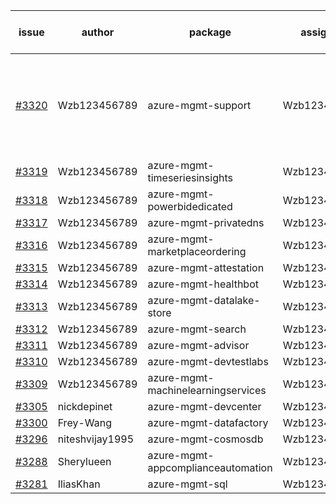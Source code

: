 | issue | author | package | assignee | bot advice | created date of issue | target release date | date from target |
| ------ | ------ | ------ | ------ | ------ | ------ | ------ | :-----: |
| [#3320](https://github.com/Azure/sdk-release-request/issues/3320) | Wzb123456789 | azure-mgmt-support | Wzb123456789 | new version is 0.0.0, please check base branch! | 10-28 | 11-25 |  |
| [#3319](https://github.com/Azure/sdk-release-request/issues/3319) | Wzb123456789 | azure-mgmt-timeseriesinsights | Wzb123456789 |  | 10-28 | 11-25 |  |
| [#3318](https://github.com/Azure/sdk-release-request/issues/3318) | Wzb123456789 | azure-mgmt-powerbidedicated | Wzb123456789 |  | 10-28 | 11-25 |  |
| [#3317](https://github.com/Azure/sdk-release-request/issues/3317) | Wzb123456789 | azure-mgmt-privatedns | Wzb123456789 |  | 10-28 | 11-25 |  |
| [#3316](https://github.com/Azure/sdk-release-request/issues/3316) | Wzb123456789 | azure-mgmt-marketplaceordering | Wzb123456789 |  | 10-28 | 11-25 |  |
| [#3315](https://github.com/Azure/sdk-release-request/issues/3315) | Wzb123456789 | azure-mgmt-attestation | Wzb123456789 |  | 10-28 | 11-25 |  |
| [#3314](https://github.com/Azure/sdk-release-request/issues/3314) | Wzb123456789 | azure-mgmt-healthbot | Wzb123456789 |  | 10-28 | 11-25 |  |
| [#3313](https://github.com/Azure/sdk-release-request/issues/3313) | Wzb123456789 | azure-mgmt-datalake-store | Wzb123456789 |  | 10-28 | 11-25 |  |
| [#3312](https://github.com/Azure/sdk-release-request/issues/3312) | Wzb123456789 | azure-mgmt-search | Wzb123456789 |  | 10-28 | 11-25 |  |
| [#3311](https://github.com/Azure/sdk-release-request/issues/3311) | Wzb123456789 | azure-mgmt-advisor | Wzb123456789 |  | 10-28 | 11-25 |  |
| [#3310](https://github.com/Azure/sdk-release-request/issues/3310) | Wzb123456789 | azure-mgmt-devtestlabs | Wzb123456789 |  | 10-28 | 11-25 |  |
| [#3309](https://github.com/Azure/sdk-release-request/issues/3309) | Wzb123456789 | azure-mgmt-machinelearningservices | Wzb123456789 |  | 10-27 | 11-25 |  |
| [#3305](https://github.com/Azure/sdk-release-request/issues/3305) | nickdepinet | azure-mgmt-devcenter | Wzb123456789 |  | 10-26 | 11-25 |  |
| [#3300](https://github.com/Azure/sdk-release-request/issues/3300) | Frey-Wang | azure-mgmt-datafactory | Wzb123456789 |  | 10-26 | 11-25 |  |
| [#3296](https://github.com/Azure/sdk-release-request/issues/3296) | niteshvijay1995 | azure-mgmt-cosmosdb | Wzb123456789 |  | 10-25 | 11-25 |  |
| [#3288](https://github.com/Azure/sdk-release-request/issues/3288) | Sherylueen | azure-mgmt-appcomplianceautomation | Wzb123456789 | On time | 10-24 | 11-16 |  |
| [#3281](https://github.com/Azure/sdk-release-request/issues/3281) | IliasKhan | azure-mgmt-sql | Wzb123456789 |  | 10-19 | 11-25 |  |
